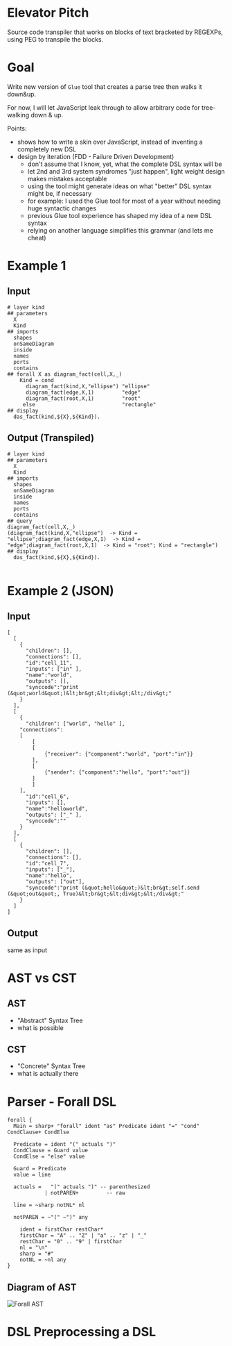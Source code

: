 # Elevator Pitch

Source code transpiler that works on blocks of text bracketed by REGEXPs, using PEG to transpile the blocks.

# Goal
Write new version of `Glue` tool that creates a parse tree then walks it down&up.

For now, I will let JavaScript leak through to allow arbitrary code for tree-walking down & up.

Points:
- shows how to write a skin over JavaScript, instead of inventing a completely new DSL
- design by iteration (FDD - Failure Driven Development) 
  - don't assume that I know, yet, what the complete DSL syntax will be
  - let 2nd and 3rd system syndromes "just happen", light weight design makes mistakes acceptable
  - using the tool might generate ideas on what "better" DSL syntax might be, if necessary
  - for example: I used the Glue tool for most of a year without needing huge syntactic changes
  - previous Glue tool experience has shaped my idea of a new DSL syntax
  - relying on another language simplifies this grammar (and lets me cheat)
# Example 1
## Input
```
# layer kind
## parameters
  X
  Kind
## imports
  shapes
  onSameDiagram
  inside
  names
  ports
  contains
## forall X as diagram_fact(cell,X,_)
    Kind = cond
      diagram_fact(kind,X,"ellipse") "ellipse"
      diagram_fact(edge,X,1)         "edge"
      diagram_fact(root,X,1)         "root"
     else                            "rectangle"
## display
  das_fact(kind,${X},${Kind}).

```
## Output (Transpiled)
```
# layer kind
## parameters
  X
  Kind
## imports
  shapes
  onSameDiagram
  inside
  names
  ports
  contains
## query
diagram_fact(cell,X,_) 
(diagram_fact(kind,X,"ellipse")  -> Kind = "ellipse";diagram_fact(edge,X,1)  -> Kind = "edge";diagram_fact(root,X,1)  -> Kind = "root"; Kind = "rectangle")
## display
  das_fact(kind,${X},${Kind}).


```

# Example 2 (JSON)
## Input
```
[
  [
    {
      "children": [],
      "connections": [],
      "id":"cell_11",
      "inputs": ["in" ],
      "name":"world",
      "outputs": [],
      "synccode":"print (&quot;world&quot;)&lt;br&gt;&lt;div&gt;&lt;/div&gt;"
    }
  ],
  [
    {
      "children": ["world", "hello" ],
	"connections":
	[
	    [
		[
		    {"receiver": {"component":"world", "port":"in"}}
		],
		[
		    {"sender": {"component":"hello", "port":"out"}}
		]
	    ]
	],
      "id":"cell_6",
      "inputs": [],
      "name":"helloworld",
      "outputs": ["_" ],
      "synccode":""
    }
  ],
  [
    {
      "children": [],
      "connections": [],
      "id":"cell_7",
      "inputs": ["_"],
      "name":"hello",
      "outputs": ["out"],
      "synccode":"print (&quot;hello&quot;)&lt;br&gt;self.send (&quot;out&quot;, True)&lt;br&gt;&lt;div&gt;&lt;/div&gt;"
    }
  ]
]
```
## Output 
same as input


# AST vs CST
## AST
   - "Abstract" Syntax Tree
   - what is possible
## CST
   - "Concrete" Syntax Tree
   - what is actually there
# Parser - Forall DSL
```
forall {
  Main = sharp+ "forall" ident "as" Predicate ident "=" "cond" CondClause+ CondElse

  Predicate = ident "(" actuals ")"
  CondClause = Guard value
  CondElse = "else" value

  Guard = Predicate
  value = line

  actuals =   "(" actuals ")" -- parenthesized
            | notPAREN+         -- raw

  line = ~sharp notNL* nl

  notPAREN = ~"(" ~")" any

    ident = firstChar restChar*
    firstChar = "A" .. "Z" | "a" .. "z" | "_"
    restChar = "0" .. "9" | firstChar
    nl = "\n"
    sharp = "#"
    notNL = ~nl any
}
```


## Diagram of AST
![Forall AST](./forall-AST.svg)



# DSL Preprocessing a DSL
